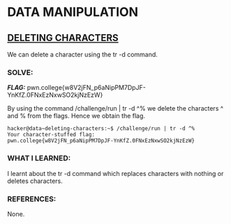 # **DATA MANIPULATION**
## **<ins>DELETING CHARACTERS</ins>**
We can delete a character using the tr -d command.

### SOLVE: 
***FLAG:*** pwn.college{w8V2jFN_p6aNipPM7DpJF-YnKfZ.0FNxEzNxwSO2kjNzEzW}

By using the command /challenge/run | tr -d ^% we delete the characters ^ and % from the flags. Hence we obtain the flag.

```
hacker@data~deleting-characters:~$ /challenge/run | tr -d ^%
Your character-stuffed flag:
pwn.college{w8V2jFN_p6aNipPM7DpJF-YnKfZ.0FNxEzNxwSO2kjNzEzW}
```

### WHAT I LEARNED: 
I learnt about the tr -d command which replaces characters with nothing or deletes characters.

### REFERENCES:
None. 
